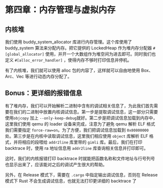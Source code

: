 # 第四章：内存管理与虚拟内存

## 内核堆

我们使用 buddy_system_allocator 库进行内存管理。这个库使用了 buddy_system 算法来分配内存。把它提供的 LockedHeap 作为堆内存分配器 `#[global_allocator]` 使用，并开一个大数组作为堆空间为进去即可。同时我们也定义 `#[alloc_error_handler]` ，使得内存不够时打印信息并停机。

有了内核堆，我们就可以使用 alloc 包的内容了，这样就可以自由地使用 Box、Arc、Vec 等进行动态内存分配了。

## Bonus：更详细的报错信息

有了堆内存，我们可以开始解析二进制中含有的调试相关信息了，为此我们首先需要在我们的二进制中放置内核调试信息。第一步是提取调试信息，这一部分只需要使用`objcopy` 加上 `--only-keep-debug`就好。第二步是把调试信息加载到内存中，这里我们使用 qemu 的 loader 设备来完成，注意为了避免 qemu 解析 ELF 格式我们需要指定 `force-raw=on`。为了方便，我们把调试信息加载到 `0x80800000` 处。第三步是在内核中读取调试信息，这里我们相应使用 `object` 库解析 ELF 格式，并将相应的段喂给 `addr2line` 库里带的 `gimli` 库。最后，我们在打印 backtrace 时，使用 ra 地址信息用 `addr2line` 库查询相关信息并打印即可。

这时，我们的内核报错打印 backtrace 时就能把函数名称和文件地址与行号列号也显示出来了，应该能对之后的调试产生很大的帮助。

另外，在 Release 模式下，需要在 `.cargo` 中指定输出调试信息，否则在 Release 模式下 Rust 不会生成调试信息，也就无法打印更详细的 backtrace 了